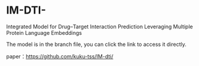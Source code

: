 # IM-DTI-

Integrated Model for Drug–Target Interaction Prediction Leveraging Multiple Protein Language Embeddings


The model is in the branch file, you can click the link to access it directly.

paper：https://github.com/kuku-tss/IM-dti/
